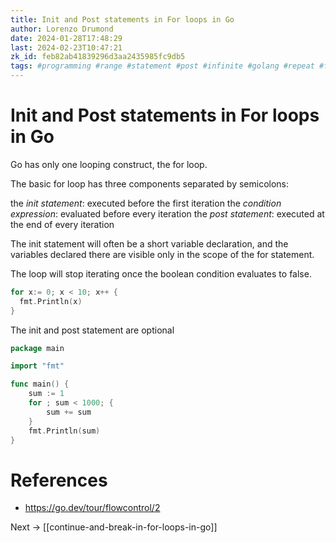 ```yaml
---
title: Init and Post statements in For loops in Go
author: Lorenzo Drumond
date: 2024-01-28T17:48:29
last: 2024-02-23T10:47:21
zk_id: feb82ab41839296d3aa2435985fc9db5
tags: #programming #range #statement #post #infinite #golang #repeat #for #loops #init #assignments
---
```



# Init and Post statements in For loops in Go
Go has only one looping construct, the for loop.

The basic for loop has three components separated by semicolons:

the _init statement_: executed before the first iteration
the _condition expression_: evaluated before every iteration
the _post statement_: executed at the end of every iteration

The init statement will often be a short variable declaration, and the variables declared there are visible only in the scope of the for statement.

The loop will stop iterating once the boolean condition evaluates to false.


```go
for x:= 0; x < 10; x++ {
  fmt.Println(x)
}
```

The init and post statement are optional
```go
package main

import "fmt"

func main() {
	sum := 1
	for ; sum < 1000; {
		sum += sum
	}
	fmt.Println(sum)
}
```

# References
- https://go.dev/tour/flowcontrol/2

Next -> [[continue-and-break-in-for-loops-in-go]]
